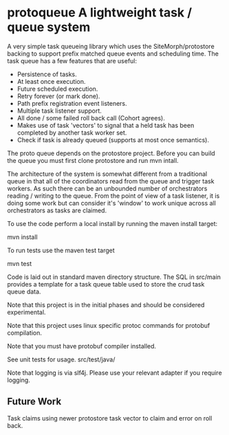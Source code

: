 protoqueue A lightweight task / queue system
============================================

A very simple task queueing library which uses the SiteMorph/protostore backing
to support prefix matched queue events and scheduling time. The task queue has
a few features that are useful:

- Persistence of tasks.
- At least once execution.
- Future scheduled execution.
- Retry forever (or mark done).
- Path prefix registration event listeners.
- Multiple task listener support.
- All done / some failed roll back call (Cohort agrees).
- Makes use of task 'vectors' to signal that a held task has been completed by
  another task worker set.
- Check if task is already queued (supports at most once semantics).

The proto queue depends on the protostore project. Before you can build the
queue you must first clone protostore and run mvn intall.

The architecture of the system is somewhat different from a traditional queue
in that all of the coordinators read from the queue and trigger task workers.
As such there can be an unbounded number of orchestrators reading / writing to
the queue. From the point of view of a task listener, it is doing some work but
can consider it's 'window' to work unique across all orchestrators as tasks are
claimed.

To use the code perform a local install by running the maven install target:

mvn install

To run tests use the maven test target

mvn test

Code is laid out in standard maven directory structure. The SQL in src/main
provides a template for a task queue table used to store the crud task queue
data.

Note that this project is in the initial phases and should be considered
experimental.

Note that this project uses linux specific protoc commands for protobuf 
compilation. 

Note that you must have protobuf compiler installed.

See unit tests for usage. src/test/java/

Note that logging is via slf4j. Please use your relevant adapter if you 
require logging.

Future Work
-----------
Task claims using newer protostore task vector to claim and error on roll back.